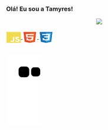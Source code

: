 ### Olá! Eu sou a Tamyres!

<div align="center">
  <a href="https://github.com/tamyressilva">
  <img height="180em" src="https://github-readme-stats.vercel.app/api?username=tamyressilva&show_icons=true&theme=dracula&include_all_commits=true&count_private=true"/>
</div>
<div style="display: inline_block"><br>
  <img align="center" alt="Rafa-Js" height="30" width="40" src="https://raw.githubusercontent.com/devicons/devicon/master/icons/javascript/javascript-plain.svg">
  <img align="center" alt="Rafa-HTML" height="30" width="40" src="https://raw.githubusercontent.com/devicons/devicon/master/icons/html5/html5-original.svg">
  <img align="center" alt="Rafa-CSS" height="30" width="40" src="https://raw.githubusercontent.com/devicons/devicon/master/icons/css3/css3-original.svg">
</div>
  
##
 
<div> 
 
  ![Snake animation](https://github.com/tamyressilva/tamyressilva/blob/output/github-contribution-grid-snake.svg)
 
</div>
